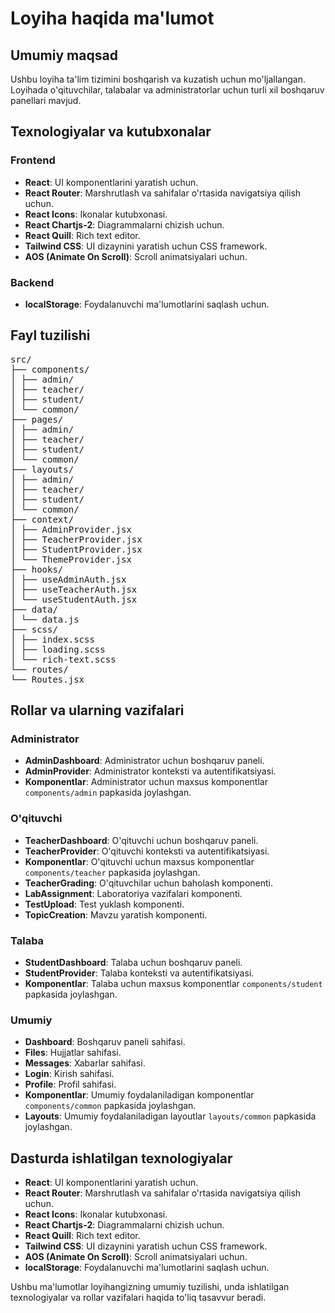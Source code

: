 # Loyiha haqida ma'lumot

## Umumiy maqsad
Ushbu loyiha ta'lim tizimini boshqarish va kuzatish uchun mo'ljallangan. Loyihada o'qituvchilar, talabalar va administratorlar uchun turli xil boshqaruv panellari mavjud.

## Texnologiyalar va kutubxonalar

### Frontend
- **React**: UI komponentlarini yaratish uchun.
- **React Router**: Marshrutlash va sahifalar o'rtasida navigatsiya qilish uchun.
- **React Icons**: Ikonalar kutubxonasi.
- **React Chartjs-2**: Diagrammalarni chizish uchun.
- **React Quill**: Rich text editor.
- **Tailwind CSS**: UI dizaynini yaratish uchun CSS framework.
- **AOS (Animate On Scroll)**: Scroll animatsiyalari uchun.

### Backend
- **localStorage**: Foydalanuvchi ma'lumotlarini saqlash uchun.

## Fayl tuzilishi
<pre>
src/
├── components/
│ ├── admin/
│ ├── teacher/
│ ├── student/
│ └── common/
├── pages/
│ ├── admin/
│ ├── teacher/
│ ├── student/
│ └── common/
├── layouts/
│ ├── admin/
│ ├── teacher/
│ ├── student/
│ └── common/
├── context/
│ ├── AdminProvider.jsx
│ ├── TeacherProvider.jsx
│ ├── StudentProvider.jsx
│ └── ThemeProvider.jsx
├── hooks/
│ ├── useAdminAuth.jsx
│ ├── useTeacherAuth.jsx
│ └── useStudentAuth.jsx
├── data/
│ └── data.js
├── scss/
│ ├── index.scss
│ ├── loading.scss
│ └── rich-text.scss
└── routes/
└── Routes.jsx
</pre>

## Rollar va ularning vazifalari

### Administrator
- **AdminDashboard**: Administrator uchun boshqaruv paneli.
- **AdminProvider**: Administrator konteksti va autentifikatsiyasi.
- **Komponentlar**: Administrator uchun maxsus komponentlar `components/admin` papkasida joylashgan.

### O'qituvchi
- **TeacherDashboard**: O'qituvchi uchun boshqaruv paneli.
- **TeacherProvider**: O'qituvchi konteksti va autentifikatsiyasi.
- **Komponentlar**: O'qituvchi uchun maxsus komponentlar `components/teacher` papkasida joylashgan.
- **TeacherGrading**: O'qituvchilar uchun baholash komponenti.
- **LabAssignment**: Laboratoriya vazifalari komponenti.
- **TestUpload**: Test yuklash komponenti.
- **TopicCreation**: Mavzu yaratish komponenti.

### Talaba
- **StudentDashboard**: Talaba uchun boshqaruv paneli.
- **StudentProvider**: Talaba konteksti va autentifikatsiyasi.
- **Komponentlar**: Talaba uchun maxsus komponentlar `components/student` papkasida joylashgan.

### Umumiy
- **Dashboard**: Boshqaruv paneli sahifasi.
- **Files**: Hujjatlar sahifasi.
- **Messages**: Xabarlar sahifasi.
- **Login**: Kirish sahifasi.
- **Profile**: Profil sahifasi.
- **Komponentlar**: Umumiy foydalaniladigan komponentlar `components/common` papkasida joylashgan.
- **Layouts**: Umumiy foydalaniladigan layoutlar `layouts/common` papkasida joylashgan.

## Dasturda ishlatilgan texnologiyalar

- **React**: UI komponentlarini yaratish uchun.
- **React Router**: Marshrutlash va sahifalar o'rtasida navigatsiya qilish uchun.
- **React Icons**: Ikonalar kutubxonasi.
- **React Chartjs-2**: Diagrammalarni chizish uchun.
- **React Quill**: Rich text editor.
- **Tailwind CSS**: UI dizaynini yaratish uchun CSS framework.
- **AOS (Animate On Scroll)**: Scroll animatsiyalari uchun.
- **localStorage**: Foydalanuvchi ma'lumotlarini saqlash uchun.

Ushbu ma'lumotlar loyihangizning umumiy tuzilishi, unda ishlatilgan texnologiyalar va rollar vazifalari haqida to'liq tasavvur beradi.